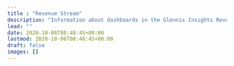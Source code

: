 ```yaml
---
title : "Revenue Stream"
description: "Information about dashboards in the Glennis Insights Revenue stream."
lead: ""
date: 2020-10-06T08:48:45+00:00
lastmod: 2020-10-06T08:48:45+00:00
draft: false
images: []
---
```

